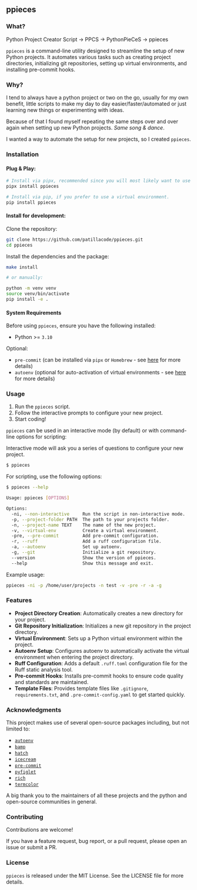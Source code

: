 ## ppieces


### What?

Python Project Creator Script -> PPCS -> PythonPieCeS -> ppieces

`ppieces` is a command-line utility designed to streamline the setup of new Python projects.
It automates various tasks such as creating project directories, initializing git repositories, setting up virtual environments, and installing pre-commit hooks.


### Why?

I tend to always have a python project or two on the go, usually for my own benefit, little scripts to make my day to day easier/faster/automated or just learning new things or experimenting with ideas.

Because of that I found myself repeating the same steps over and over again when setting up new Python projects. *Same song & dance*.

I wanted a way to automate the setup for new projects, so I created `ppieces`.


### Installation

#### Plug & Play:
```bash
# Install via pipx, recommended since you will most likely want to use this tool globally.
pipx install ppieces

# Install via pip, if you prefer to use a virtual environment.
pip install ppieces
```

#### Install for development:

Clone the repository:
```bash
git clone https://github.com/patillacode/ppieces.git
cd ppieces
```

Install the dependencies and the package:
```bash
make install

# or manually:

python -m venv venv
source venv/bin/activate
pip install -e .
```

#### System Requirements

Before using `ppieces`, ensure you have the following installed:

- Python >= `3.10`

Optional:
- `pre-commit` (can be installed via `pipx` or `Homebrew` - see [here](https://pre-commit.com/#install) for more details)
- `autoenv` (optional for auto-activation of virtual environments - see [here](https://github.com/hyperupcall/autoenv?tab=readme-ov-file) for more details)


### Usage

1. Run the `ppieces` script.
2. Follow the interactive prompts to configure your new project.
3. Start coding!

`ppieces` can be used in an interactive mode (by default) or with command-line options for scripting:

Interactive mode will ask you a series of questions to configure your new project.
```bash
$ ppieces
```

For scripting, use the following options:
```bash
$ ppieces --help

Usage: ppieces [OPTIONS]

Options:
  -ni, --non-interactive     Run the script in non-interactive mode.
  -p, --project-folder PATH  The path to your projects folder.
  -n, --project-name TEXT    The name of the new project.
  -v, --virtual-env          Create a virtual environment.
  -pre, --pre-commit         Add pre-commit configuration.
  -r, --ruff                 Add a ruff configuration file.
  -a, --autoenv              Set up autoenv.
  -g, --git                  Initialize a git repository.
  --version                  Show the version of ppieces.
  --help                     Show this message and exit.
```

Example usage:
```bash
ppieces -ni -p /home/user/projects -n test -v -pre -r -a -g
```


### Features

- **Project Directory Creation**: Automatically creates a new directory for your project.
- **Git Repository Initialization**: Initializes a new git repository in the project directory.
- **Virtual Environment**: Sets up a Python virtual environment within the project.
- **Autoenv Setup**: Configures autoenv to automatically activate the virtual environment when entering the project directory.
- **Ruff Configuration**: Adds a default `.ruff.toml` configuration file for the Ruff static analysis tool.
- **Pre-commit Hooks**: Installs pre-commit hooks to ensure code quality and standards are maintained.
- **Template Files**: Provides template files like `.gitignore`, `requirements.txt`, and `.pre-commit-config.yaml` to get started quickly.


### Acknowledgments

This project makes use of several open-source packages including, but not limited to:
- [`autoenv`](https://github.com/hyperupcall/autoenv?tab=readme-ov-file)
- [`bamp`](https://github.com/inirudebwoy/bamp)
- [`hatch`](https://hatch.pypa.io/latest/)
- [`icecream`](https://github.com/gruns/icecream)
- [`pre-commit`](https://pre-commit.com/)
- [`pyfiglet`](https://github.com/pwaller/pyfiglet)
- [`rich`](https://github.com/Textualize/rich)
- [`termcolor`](https://github.com/termcolor/termcolor)

A big thank you to the maintainers of all these projects and the python and open-source communities in general.


### Contributing

Contributions are welcome!

If you have a feature request, bug report, or a pull request, please open an issue or submit a PR.


### License

`ppieces` is released under the MIT License. See the LICENSE file for more details.

